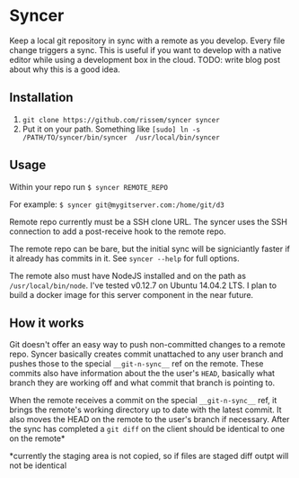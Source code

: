 # Syncer

Keep a local git repository in sync with a remote as you develop. Every file change triggers a sync. This is useful if you want to develop with a native editor while using a development box in the cloud. TODO: write blog post about why this is a good idea.

## Installation
1. `git clone https://github.com/rissem/syncer syncer`
2. Put it on your path. Something like `[sudo] ln -s /PATH/TO/syncer/bin/syncer  /usr/local/bin/syncer`

## Usage
Within your repo run `$ syncer REMOTE_REPO`

For example: `$ syncer git@mygitserver.com:/home/git/d3`

Remote repo currently must be a SSH clone URL. The syncer uses the SSH connection to add a post-receive hook to the remote repo.

The remote repo can be bare, but the initial sync will be signiciantly faster if it already has commits in it. See
`syncer --help` for full options.

The remote also must have NodeJS installed and on the path as `/usr/local/bin/node`. I've tested v0.12.7 on Ubuntu 14.04.2 LTS. I plan to build a docker image for this server component in the near future.

## How it works
Git doesn't offer an easy way to push non-committed changes to a remote repo. Syncer basically creates commit unattached to any user branch and pushes those to the special `__git-n-sync__` ref on the remote. These commits also have information about the the user's `HEAD`, basically what branch they are working off and what commit that branch is pointing to.

When the remote receives a commit on the special `__git-n-sync__` ref, it brings the remote's working directory up to date with the latest commit. It also moves the HEAD on the remote to the user's branch if necessary. After the sync has completed a `git diff` on the client should be identical to one on the remote*

*currently the staging area is not copied, so if files are staged diff outpt will not be identical

